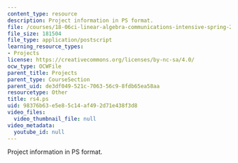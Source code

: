 ```yaml
---
content_type: resource
description: Project information in PS format.
file: /courses/18-06ci-linear-algebra-communications-intensive-spring-2004/98376b63e5e85c14af492d71e438f3d8_rs4.ps
file_size: 181504
file_type: application/postscript
learning_resource_types:
- Projects
license: https://creativecommons.org/licenses/by-nc-sa/4.0/
ocw_type: OCWFile
parent_title: Projects
parent_type: CourseSection
parent_uid: de3df049-521c-7063-56c9-8fdb65ea58aa
resourcetype: Other
title: rs4.ps
uid: 98376b63-e5e8-5c14-af49-2d71e438f3d8
video_files:
  video_thumbnail_file: null
video_metadata:
  youtube_id: null
---
```

Project information in PS format.